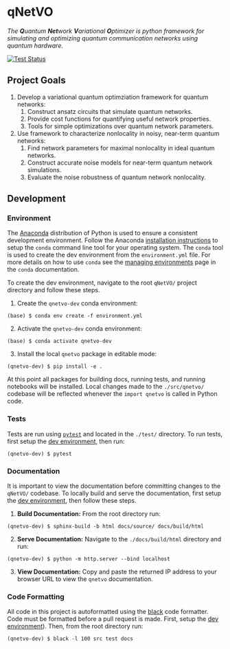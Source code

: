 # qNetVO

*The **Q**uantum **Net**work **V**ariational **O**ptimizer is python framework for
simulating and optimizing quantum communication networks using
quantum hardware.*

[![Test Status](https://github.com/ChitambarLab/qNetVO/actions/workflows/run_tests.yml/badge.svg?branch=main)](https://github.com/ChitambarLab/qNetVO/actions/workflows/run_tests.yml)

## Project Goals

1. Develop a variational quantum optimziation framework for quantum networks:
    1. Construct ansatz circuits that simulate quantum networks.
    2. Provide cost functions for quantifying useful network properties.
    3. Tools for simple optimizations over quantum network parameters.
2. Use framework to characterize nonlocality in noisy, near-term quantum networks:
    1. Find network parameters for maximal nonlocality in ideal quantum networks.
    2. Construct accurate noise models for near-term quantum network simulations. 
    3. Evaluate the noise robustness of quantum network nonlocality.

## Development

### Environment

The [Anaconda](https://docs.conda.io/projects/conda/en/latest/glossary.html#anaconda-glossary) distribution of Python is used to ensure a consistent development environment.
Follow the Anaconda [installation instructions](https://docs.conda.io/projects/conda/en/latest/user-guide/install/index.html#installation) to setup the `conda` command line tool for your
operating system.
The `conda` tool is used to create the dev environment from the `environment.yml` file.
For more details on how to use `conda` see the [managing environments](https://docs.conda.io/projects/conda/en/latest/user-guide/tasks/manage-environments.html) page in the `conda` documentation.

To create the dev environment, navigate to the root `qNetVO/` project directory and follow these steps.

1. Create the `qnetvo-dev` conda environment:

```
(base) $ conda env create -f environment.yml
```

2. Activate the `qnetvo-dev` conda environment:

```
(base) $ conda activate qnetvo-dev
```

3. Install the local `qnetvo` package in editable mode:

```
(qnetvo-dev) $ pip install -e .
```

At this point all packages for building docs, running tests, and running notebooks will be installed.
Local changes made to the `./src/qnetvo/` codebase will be reflected whenever the `import qnetvo` is called in Python code.

### Tests

Tests are run using [`pytest`](https://docs.pytest.org/en/7.0.x/) and located in the `./test/` directory.
To run tests, first setup the [dev environment](https://github.com/ChitambarLab/qNetVO#environment), then run:

```
(qnetvo-dev) $ pytest
```

### Documentation

It is important to view the documentation before committing changes to the `qNetVO/` codebase.
To locally build and serve the documentation, first setup the [dev environment](https://github.com/ChitambarLab/qNetVO#environment), then follow these steps.


1. **Build Documentation:** From the root directory run:

```
(qnetvo-dev) $ sphinx-build -b html docs/source/ docs/build/html
```

2. **Serve Documentation:** Navigate to the `./docs/build/html` directory and run:

```
(qnetvo-dev) $ python -m http.server --bind localhost
```

3. **View Documentation:** Copy and paste the returned IP address to your browser URL to view the `qnetvo` documentation.

### Code Formatting

All code in this project is autoformatted using the [black](https://black.readthedocs.io/en/stable/) code formatter.
Code must be formatted before a pull request is made.
First, setup the [dev environment](https://github.com/ChitambarLab/qNetVO#environment)).
Then, from the root directory run:

```
(qnetvo-dev) $ black -l 100 src test docs
```


